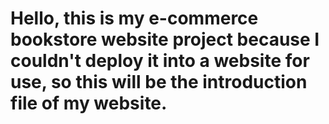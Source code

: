 # Hello, this is my e-commerce bookstore website project because I couldn't deploy it into a website for use, so this will be the introduction file of my website.